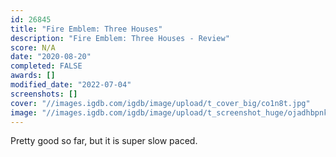 ```yaml
---
id: 26845
title: "Fire Emblem: Three Houses"
description: "Fire Emblem: Three Houses - Review"
score: N/A
date: "2020-08-20"
completed: FALSE
awards: []
modified_date: "2022-07-04"
screenshots: []
cover: "//images.igdb.com/igdb/image/upload/t_cover_big/co1n8t.jpg"
image: "//images.igdb.com/igdb/image/upload/t_screenshot_huge/ojadhbpnkxvnf3mozeyw.jpg"
---
```

Pretty good so far, but it is super slow paced.